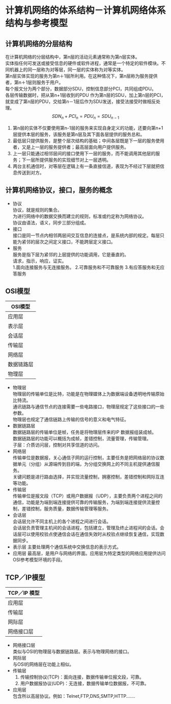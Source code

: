 # 计算机网络的体系结构－计算机网络体系结构与参考模型
## 计算机网络的分层结构
在计算机网络的分层结构中，第n层的活动元素通常称为第n层实体。  
实体指任何可发送或接受信息的硬件或软件进程，通常是一个特定的软件模块。不同机器上的同一层称为对等层，同一层的实体称为对等实体。   
第n层实体实现的服务为第n＋1层所利用。在这种情况下，第n层称为服务提供者，第n＋1层则服务于用户。  
每个报文分为两个部分，数据部分SDU，控制信息部分PCI，共同组成PDU。  
各层传输数据时，把从第n+1层收到的PDU 作为第n层的SDU，加上第n层的PCI，就变成了第n层的PDU，交给第n－1层后作为SDU发送，接受法接受时做相反处理。   
$$SDN_{n}+PCI_{n}=PDU_{n}=SDU_{n-1}$$   
1. 第n层的实体不仅要使用第n-1层的服务来实现自身定义的功能，还要向第n+1层提供本层的服务，该服务是第n层及其下面各层提供的服务总和。    
2. 最低层只提供服务，是整个层次结构的基础；中间各层既是下一层的服务使用者，又是上一层的服务提供者；最高层面向用户提供服务。   
3. 上一层只能通过相邻层间的接口使用下一层的服务，而不能调用其他层的服务；下一层所提供服务的实现细节对上一层透明。   
4. 两台主机通信时，对等层在逻辑上有一条直接信道，表现为不经过下层就把信息传送到对方。

## 计算机网络协议，接口，服务的概念
+ 协议   
协议，就是规则的集合。   
为进行网络中的数据交换而建立的规则，标准或约定称为网络协议。   
协议由语法，语义，同步三部分组成。   
+ 接口   
接口是同一节点内相邻两层间交互信息的连接点，是系统内部的规定。每层只能为紧邻的层次之间定义接口，不能跨层定义接口。   
+ 服务   
服务是指下层为紧邻的上层提供的功能调用，它是垂直的。   
请求，指示，响应，证实。    
  1.面向连接服务与无连接服务。
  2.可靠服务和不可靠服务
  3.有应答服务和无应答服务
## OSI模型
|OSI模型|
|----|
|应用层|
|表示层|
|会话层|
|传输层|
|网络层|
|数据链路层|
|物理层|

+ 物理层   
物理层的传输单位是比特，功能是在物理媒体上为数据端设备透明地传输原始比特流。  
通讯链路与通信节点的连接需要一些电路接口，物理层规定了这些接口的一些参数。   
物理层也规定了通信链路上传输的信号的意义和电气特征。  
+ 数据链路层   
数据链路层的传输单位是帧，任务是将物理层传来的IP 数据报组装成帧。      
数据链路层的功能可以概括为成帧，差错控制，流量管理，传输管理。   
子层：介质访问层，控制对共享信道的访问。   
+ 网络层   
传输单位是数据报，关心通信子网的运行控制，主要任务是把网络层的协议数据单元（分组）从源端传到目的端，为分组交换网上的不同主机提供通信服务。   
关键问题是进行路由选择，并实现流量控制，拥塞控制，差错控制和网际互连等功能。   
+ 传输层   
传输单位是报文段（TCP）或用户数据报（UDP），主要负责两个进程之间的通信，功能是为端到端连接提供可靠的传输服务，为端到端连接提供流量控制，差错控制，服务质量，数据传输管理等服务。  
+ 会话层   
会话层允许不同主机上的各个进程之间进行会话。  
会话层负责管理主机间的会话进程，包括建立，管理及终止进程间的会话。会话层可以使用校验点使通信会话在通信失效时从校验点继续恢复通信，实现数据同步。   
+ 表示层
主要处理两个通信系统中交换信息的表示方式。   
+ 应用层
最高层，是用户与网络的界面。应用层为特定类型的网络应用提供访问OSI参考模型环境的手段。  
## TCP／IP模型
|TCP／IP 模型|
|----|
|应用层|
|传输层|
|网际层|
|网络接口层|

+ 网络接口层   
类似与OSI的物理层与数据链路层。表示与物理网络的接口。   
+ 网际层   
与OSI的网络层在功能上相似。  
+ 传输层   
  1. 传输控制协议(TCP)：面向连接，数据传输单位报文段，可靠。
  2. 用户数据报协议(UDP)：无连接，数据传输单位数据报，不可靠。
+ 应用层     
包含所以高层协议。例如：Telnet,FTP,DNS,SMTP,HTTP.......     
